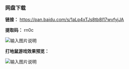 ### 网盘下载

**链接：** https://pan.baidu.com/s/1aLp4xTJs8tb8I17wvfyjJA 

**提取码：** rn0c

![输入图片说明](https://images.gitee.com/uploads/images/2020/0820/120132_89567196_7785827.jpeg "图怪兽_6019894cc394ad904689234b6cf6b4c7_99096.jpg")

 **打地鼠游戏效果预览：** 

![输入图片说明](https://images.gitee.com/uploads/images/2020/0805/212828_93e843a1_7785827.png "1.png")